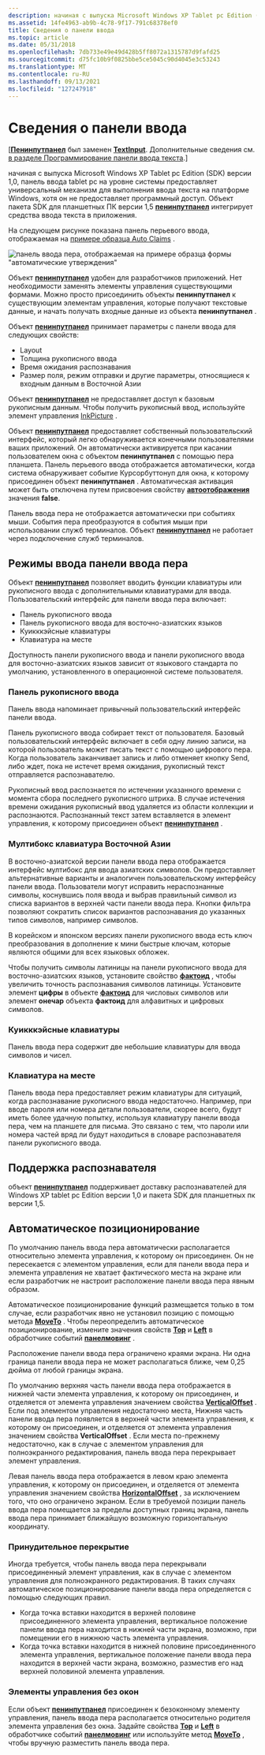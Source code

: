 ```yaml
---
description: начиная с выпуска Microsoft Windows XP Tablet pc Edition (SDK) версии 1,0, панель ввода tablet pc на уровне системы предоставляет универсальный механизм для выполнения ввода текста на платформе Windows, хотя он не предоставляет программный доступ. Объект пакета SDK для планшетных ПК версии 1,5 Пенинпутпанел интегрирует средства ввода текста в приложения.
ms.assetid: 14fe4963-ab9b-4c78-9f17-791c68378ef0
title: Сведения о панели ввода
ms.topic: article
ms.date: 05/31/2018
ms.openlocfilehash: 7db733e49e49d428b5ff8072a1315787d9fafd25
ms.sourcegitcommit: d75fc10b9f0825bbe5ce5045c90d4045e3c53243
ms.translationtype: MT
ms.contentlocale: ru-RU
ms.lasthandoff: 09/13/2021
ms.locfileid: "127247918"
---
```

# <a name="about-the-input-panel"></a>Сведения о панели ввода

\[[**Пенинпутпанел**](peninputpanel-class.md) был заменен [**TextInput**](/windows/desktop/api/peninputpanel/nn-peninputpanel-itextinputpanel). Дополнительные сведения см. [в разделе Программирование панели ввода текста](programming-the-text-input-panel.md).\]

начиная с выпуска Microsoft Windows XP Tablet pc Edition (SDK) версии 1,0, панель ввода tablet pc на уровне системы предоставляет универсальный механизм для выполнения ввода текста на платформе Windows, хотя он не предоставляет программный доступ. Объект пакета SDK для планшетных ПК версии 1,5 [**пенинпутпанел**](peninputpanel-class.md) интегрирует средства ввода текста в приложения.

На следующем рисунке показана панель перьевого ввода, отображаемая на [примере образца Auto Claims](auto-claims-form-sample.md) .

![панель ввода пера, отображаемая на примере образца формы "автоматические утверждения"](images/36eaa36b-1b0c-4363-96fa-092f70663ffa.jpg)

Объект [**пенинпутпанел**](peninputpanel-class.md) удобен для разработчиков приложений. Нет необходимости заменять элементы управления существующими формами. Можно просто присоединить объекты **пенинпутпанел** к существующим элементам управления, которые получают текстовые данные, и начать получать входные данные из объекта **пенинпутпанел** .

Объект [**пенинпутпанел**](peninputpanel-class.md) принимает параметры с панели ввода для следующих свойств:

-   Layout
-   Толщина рукописного ввода
-   Время ожидания распознавания
-   Размер поля, режим отправки и другие параметры, относящиеся к входным данным в Восточной Азии

Объект [**пенинпутпанел**](peninputpanel-class.md) не предоставляет доступ к базовым рукописным данным. Чтобы получить рукописный ввод, используйте элемент управления [InkPicture](inkpicture-control-reference.md) .

Объект [**пенинпутпанел**](peninputpanel-class.md) предоставляет собственный пользовательский интерфейс, который легко обнаруживается конечными пользователями ваших приложений. Он автоматически активируется при касании пользователем окна с объектом **пенинпутпанел** с помощью пера планшета. Панель перьевого ввода отображается автоматически, когда система обнаруживает событие Курсорбуттонуп для окна, к которому присоединен объект **пенинпутпанел** . Автоматическая активация может быть отключена путем присвоения свойству [**автоотображения**](/windows/win32/api/peninputpanel/nf-peninputpanel-ipeninputpanel-get_autoshow) значения **false**.

Панель ввода пера не отображается автоматически при событиях мыши. События пера преобразуются в события мыши при использовании служб терминалов. Объект [**пенинпутпанел**](peninputpanel-class.md) не работает через подключение служб терминалов.

## <a name="pen-input-panel-input-modes"></a>Режимы ввода панели ввода пера

Объект [**пенинпутпанел**](peninputpanel-class.md) позволяет вводить функции клавиатуры или рукописного ввода с дополнительными клавиатурами для ввода. Пользовательский интерфейс для панели ввода пера включает:

-   Панель рукописного ввода
-   Панель рукописного ввода для восточно-азиатских языков
-   Куикккэйсные клавиатуры
-   Клавиатура на месте

Доступность панели рукописного ввода и панели рукописного ввода для восточно-азиатских языков зависит от языкового стандарта по умолчанию, установленного в операционной системе пользователя.

### <a name="writing-pad"></a>Панель рукописного ввода

Панель ввода напоминает привычный пользовательский интерфейс панели ввода.

Панель рукописного ввода собирает текст от пользователя. Базовый пользовательский интерфейс включает в себя одну линию записи, на которой пользователь может писать текст с помощью цифрового пера. Когда пользователь заканчивает запись и либо отменяет кнопку Send, либо ждет, пока не истечет время ожидания, рукописный текст отправляется распознавателю.

Рукописный ввод распознается по истечении указанного времени с момента сбора последнего рукописного штриха. В случае истечения времени ожидания рукописный ввод удаляется из области коллекции и распознаются. Распознанный текст затем вставляется в элемент управления, к которому присоединен объект [**пенинпутпанел**](peninputpanel-class.md) .

### <a name="east-asian-multibox-pad"></a>Мултибокс клавиатура Восточной Азии

В восточно-азиатской версии панели ввода пера отображается интерфейс мултибокс для ввода азиатских символов. Он предоставляет альтернативные варианты и аналогичен пользовательскому интерфейсу панели ввода. Пользователи могут исправить нераспознанные символы, коснувшись поля ввода и выбрав правильный символ из списка вариантов в верхней части панели ввода пера. Кнопки фильтра позволяют сократить список вариантов распознавания до указанных типов символов, например символов.

В корейском и японском версиях панели рукописного ввода есть ключ преобразования в дополнение к мини быстрые ключам, которые являются общими для всех языковых обложек.

Чтобы получить символы латиницы на панели рукописного ввода для восточно-азиатских языков, установите свойство [**фактоид**](/windows/desktop/api/peninputpanel/nf-peninputpanel-ipeninputpanel-get_factoid) , чтобы увеличить точность распознавания символов латиницы. Установите элемент **цифры** в объекте [**фактоид**](factoid-constants.md) для числовых символов или элемент **онечар** объекта **фактоид** для алфавитных и цифровых символов.

### <a name="quickkeys-keypads"></a>Куикккэйсные клавиатуры

Панель ввода пера содержит две небольшие клавиатуры для ввода символов и чисел.

### <a name="in-place-keyboard"></a>Клавиатура на месте

Панель ввода пера предоставляет режим клавиатуры для ситуаций, когда распознавание рукописного ввода недостаточно. Например, при вводе пароля или номера детали пользователи, скорее всего, будут иметь более удачную попытку, используя клавиатуру панели ввода пера, чем на планшете для письма. Это связано с тем, что пароли или номера частей вряд ли будут находиться в словаре распознавателя панели рукописного ввода.

## <a name="recognizer-support"></a>Поддержка распознавателя

объект [**пенинпутпанел**](peninputpanel-class.md) поддерживает доставку распознавателей для Windows XP tablet pc Edition версии 1,0 и пакета SDK для планшетных пк версии 1,5.

## <a name="automatic-positioning"></a>Автоматическое позиционирование

По умолчанию панель ввода пера автоматически располагается относительно элемента управления, к которому он присоединен. Он не пересекается с элементом управления, если для панели ввода пера и элемента управления не хватает фактического места на экране или если разработчик не настроит расположение панели ввода пера явным образом.

Автоматическое позиционирование функций размещается только в том случае, если разработчик явно не установил позицию с помощью метода [**MoveTo**](/windows/desktop/api/peninputpanel/nf-peninputpanel-ipeninputpanel-moveto) . Чтобы переопределить автоматическое позиционирование, измените значения свойств [**Top**](/windows/desktop/api/peninputpanel/nf-peninputpanel-ipeninputpanel-get_top) и [**Left**](/windows/win32/api/peninputpanel/nf-peninputpanel-ipeninputpanel-get_left) в обработчике событий [**панелмовинг**](peninputpanel-panelmoving.md) .

Расположение панели ввода пера ограничено краями экрана. Ни одна граница панели ввода пера не может располагаться ближе, чем 0,25 дюйма от любой границы экрана.

По умолчанию верхняя часть панели ввода пера отображается в нижней части элемента управления, к которому он присоединен, и отделяется от элемента управления значением свойства [**VerticalOffset**](/windows/desktop/api/peninputpanel/nf-peninputpanel-ipeninputpanel-get_verticaloffset) . Если под элементом управления недостаточно места, Нижняя часть панели ввода пера появляется в верхней части элемента управления, к которому он присоединен, и отделяется от элемента управления значением свойства **VerticalOffset** . Если места по-прежнему недостаточно, как в случае с элементом управления для полноэкранного редактирования, панель ввода пера перекрывает элемент управления.

Левая панель ввода пера отображается в левом краю элемента управления, к которому он присоединен, и отделяется от элемента управления значением свойства [**HorizontalOffset**](/windows/desktop/api/peninputpanel/nf-peninputpanel-ipeninputpanel-get_horizontaloffset) , за исключением того, что оно ограничено экраном. Если в требуемой позиции панель ввода пера помещается за пределы доступных границ экрана, панель ввода пера принимает ближайшую возможную горизонтальную координату.

### <a name="forced-overlap"></a>Принудительное перекрытие

Иногда требуется, чтобы панель ввода пера перекрывали присоединенный элемент управления, как в случае с элементом управления для полноэкранного редактирования. В таких случаях автоматическое позиционирование панели ввода пера определяется с помощью следующих правил.

-   Когда точка вставки находится в верхней половине присоединенного элемента управления, вертикальное положение панели ввода пера находится в нижней части экрана, возможно, при помещении его в нижнюю часть элемента управления.
-   Когда точка вставки находится в нижней половине присоединенного элемента управления, вертикальное положение панели ввода пера находится в верхней части экрана, возможно, разместив его над верхней половиной элемента управления.

### <a name="windowless-controls"></a>Элементы управления без окон

Если объект [**пенинпутпанел**](peninputpanel-class.md) присоединен к безоконному элементу управления, панель ввода пера располагается относительно родителя элемента управления без окна. Задайте свойства [**Top**](/windows/desktop/api/peninputpanel/nf-peninputpanel-ipeninputpanel-get_top) и [**Left**](/windows/win32/api/peninputpanel/nf-peninputpanel-ipeninputpanel-get_left) в обработчике событий [**панелмовинг**](peninputpanel-panelmoving.md) или используйте метод [**MoveTo**](/windows/desktop/api/peninputpanel/nf-peninputpanel-ipeninputpanel-moveto) , чтобы вручную разместить панель ввода пера.

 

 
